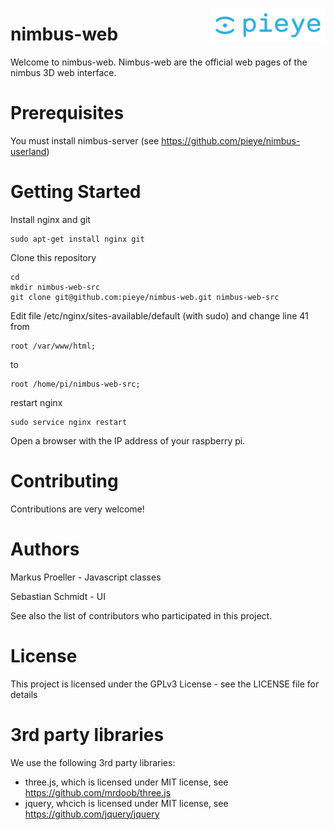 <img src="./assets/PIEYE_Logo_RGB_POS.png" align="right"
     title="pieye logo" width="184" height="55">

# nimbus-web
Welcome to nimbus-web. Nimbus-web are the official web pages of the nimbus 3D web interface.

# Prerequisites
You must install nimbus-server (see https://github.com/pieye/nimbus-userland)

# Getting Started

Install nginx and git
```shell
sudo apt-get install nginx git
```

Clone this repository
```shell
cd
mkdir nimbus-web-src
git clone git@github.com:pieye/nimbus-web.git nimbus-web-src
```

Edit file /etc/nginx/sites-available/default (with sudo) and change line 41 from
```
root /var/www/html;
```
to
```
root /home/pi/nimbus-web-src;
```

restart nginx
```
sudo service nginx restart
```

Open a browser with the IP address of your raspberry pi.

# Contributing
Contributions are very welcome!

# Authors
Markus Proeller - Javascript classes

Sebastian Schmidt - UI

See also the list of contributors who participated in this project.

# License
This project is licensed under the GPLv3 License - see the LICENSE file for details

# 3rd party libraries
We use the following 3rd party libraries:
 - three.js, which is licensed under MIT license, see https://github.com/mrdoob/three.js
 - jquery, whcich is licensed under MIT license, see https://github.com/jquery/jquery
